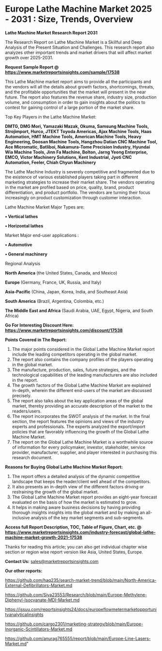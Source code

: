 # Europe Lathe Machine Market 2025 - 2031 : Size, Trends, Overview

<strong>Lathe Machine Market Research Report 2031</strong>

The Research Report on Lathe Machine Market is a Skillful and Deep Analysis of the Present Situation and Challenges. This research report also analyzes other important trends and market drivers that will affect market growth over 2025-2031.

<strong>Request Sample Report @ <a href=https://www.marketreportsinsights.com/sample/17538>https://www.marketreportsinsights.com/sample/17538</a></strong>

This Lathe Machine market report aims to provide all the participants and the vendors will all the details about growth factors, shortcomings, threats, and the profitable opportunities that the market will present in the near future. The report also features the revenue share, industry size, production volume, and consumption in order to gain insights about the politics to contest for gaining control of a large portion of the market share.

Top Key Players in the Lathe Machine Market:

<strong>DMTG, DMG Mori, Yamazaki Mazak, Okuma, Samsung Machine Tools, Strojimport, Hurco, JTEKT Toyoda Americas, Ajax Machine Tools, Haas Automation, HMT Machine Tools, American Machine Tools, Heavy Engineering, Doosan Machine Tools, Hangzhou Datian CNC Machine Tool, Ace Micromatic, Batliboi, Nakamura-Tome Precision Industry, Hyundai Wia Machine Tools, Jinn Fa Machine, Bolton, Jarng Yeong Enterprise, EMCO, Victor Machinery Solutions, Kent Industrial, Jyoti CNC Automation, Feeler, Chiah Chyun Machinery</strong>

The Lathe Machine Industry is severely competitive and fragmented due to the existence of various established players taking part in different marketing strategies to increase their market share. The vendors operating in the market are profiled based on price, quality, brand, product differentiation, and product portfolio. The vendors are turning their focus increasingly on product customization through customer interaction.

Lathe Machine Market Major Types are:

<strong>• Vertical lathes

• Horizontal lathes</strong>

Market Major end-user applications :

<strong>• Automotive

• General machinery</strong>

Regional Analysis

</u><strong><b>North America</b></strong> (the United States, Canada, and Mexico)

<strong><b>Europe </b></strong>(Germany, France, UK, Russia, and Italy)

<strong><b>Asia-Pacific</b></strong> (China, Japan, Korea, India, and Southeast Asia)

<strong><b>South America</b></strong> (Brazil, Argentina, Colombia, etc.)

<strong><b>The Middle East and Africa</b></strong> (Saudi Arabia, UAE, Egypt, Nigeria, and South Africa)

<strong>Go For Interesting Discount Here: <a href=https://www.marketreportsinsights.com/discount/17538>https://www.marketreportsinsights.com/discount/17538</a></strong>

<strong>Points Covered in The Report:</strong>
<ol>
  <li>The major points considered in the Global Lathe Machine Market report include the leading competitors operating in the global market.</li>
  <li>The report also contains the company profiles of the players operating in the global market.</li>
  <li>The manufacture, production, sales, future strategies, and the technological capabilities of the leading manufacturers are also included in the report.</li>
  <li>The growth factors of the Global Lathe Machine Market are explained in-depth, wherein the different end-users of the market are discussed precisely.</li>
  <li>The report also talks about the key application areas of the global market, thereby providing an accurate description of the market to the readers/users.</li>
  <li>The report incorporates the SWOT analysis of the market. In the final section, the report features the opinions and views of the industry experts and professionals. The experts analyzed the export/import policies that are favorably influencing the growth of the Global Lathe Machine Market.</li>
  <li>The report on the Global Lathe Machine Market is a worthwhile source of information for every policymaker, investor, stakeholder, service provider, manufacturer, supplier, and player interested in purchasing this research document.</li>
</ol>
<strong>Reasons for Buying Global Lathe Machine Market Report:</strong>

<ol>
  <li>The report offers a detailed analysis of the dynamic competitive landscape that keeps the reader/client well ahead of the competitors.</li>
  <li>It also presents an in-depth view of the different factors driving or restraining the growth of the global market.</li>
  <li>The Global Lathe Machine Market report provides an eight-year forecast evaluated on the basis of how the market is estimated to grow.</li>
  <li>It helps in making aware business decisions by having providing thorough insights insights into the global market and by making an all-inclusive analysis of the key market segments and sub-segments.</li>
</ol>
<strong>Access full Report Description, TOC, Table of Figure, Chart, etc. @ <a href=https://www.marketreportsinsights.com/industry-forecast/global-lathe-machine-market-growth-2021-17538>https://www.marketreportsinsights.com/industry-forecast/global-lathe-machine-market-growth-2021-17538</a></strong>


Thanks for reading this article; you can also get individual chapter wise section or region wise report version like Asia, United States, Europe.

<strong>Contact Us:</strong>
sales@marketreportsinsights.com

<strong>Our other reports:</strong>

<a href=https://github.com/haq235/search-market-trend/blob/main/North-America-External-Defibrillators-Market.md>https://github.com/haq235/search-market-trend/blob/main/North-America-External-Defibrillators-Market.md</a>

<a href=https://github.com/Siya23553/Research/blob/main/Europe-Methylene-Diphenyl-Isocyanate-MDI-Market.md>https://github.com/Siya23553/Research/blob/main/Europe-Methylene-Diphenyl-Isocyanate-MDI-Market.md</a>

<a href=https://issuu.com/reportsinsights24/docs/europeflowmetermarketopportunityanalyticalinsights>https://issuu.com/reportsinsights24/docs/europeflowmetermarketopportunityanalyticalinsights</a>

<a href=https://github.com/cargo2301/marketing-strategy/blob/main/Europe-Inorganic-Scintillators-Market.md>https://github.com/cargo2301/marketing-strategy/blob/main/Europe-Inorganic-Scintillators-Market.md</a>

<a href=https://github.com/anurag765555/report/blob/main/Europe-Line-Lasers-Market.md>https://github.com/anurag765555/report/blob/main/Europe-Line-Lasers-Market.md</a>"
